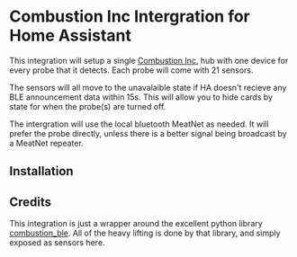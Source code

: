 # Combustion Inc Intergration for Home Assistant

This integration will setup a single [Combustion Inc.](https://combustion.inc) hub with one device for every probe that it detects. Each probe will come with 21 sensors.

The sensors will all move to the unavalaible state if HA doesn't recieve any BLE announcement data within 15s. This will allow you to hide cards by state for when the probe(s) are turned off.

The intergration will use the local bluetooth MeatNet as needed. It will prefer the probe directly, unless there is a better signal being broadcast by a MeatNet repeater.

## Installation

## Credits
This integration is just a wrapper around the excellent python library [combustion_ble](https://github.com/legrego/combustion_ble). All of the heavy lifting is done by that library, and simply exposed as sensors here.
